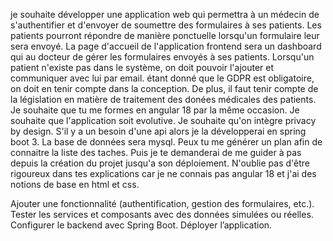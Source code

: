 je souhaite développer une application web qui permettra à un médecin de s'authentifier et d'envoyer de soumettre des formulaires à ses patients.
Les patients pourront répondre de manière ponctuelle lorsqu'un formulaire leur sera envoyé.
La page d'accueil de l'application frontend sera un dashboard qui au docteur de gérer les formulaires envoyés à ses patients. 
Lorsqu'un patient n'existe pas dans le système, on doit pouvoir l'ajouter et communiquer avec lui par email. 
étant donné que le GDPR est obligatoire, on doit en tenir compte dans la conception. 
De plus, il faut tenir compte de la législation en matière de traitement des donées médicales des patients. 
Je souhaite que tu me formes en angular 18 par la même occasion. 
Je souhaite que l'application soit evolutive.
Je souhaite qu'on intègre privacy by design.
S'il y a un besoin d'une api alors je la développerai en spring boot 3. La base de données sera mysql. 
Peux tu me générer un plan afin de connaitre la liste des taches. 
Puis je te demanderai de me guider à pas depuis la création du projet jusqu'a son déploiement. 
N'oublie pas d'être rigoureux dans tes explications car je ne connais pas angular 18 et j'ai des notions de base en html et css.


Ajouter une fonctionnalité (authentification, gestion des formulaires, etc.).
Tester les services et composants avec des données simulées ou réelles.
Configurer le backend avec Spring Boot.
Déployer l’application.
